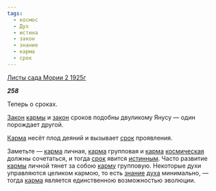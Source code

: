 ```yaml
---
tags:
  - космос
  - Дух
  - истина
  - закон
  - знание
  - карма
  - срок
---
```

[Листы сада Мории 2 1925г](https://127.0.0.1:4002/agni/1925)

___258___

Теперь о сроках.   

[Закон](../../../tags/#[закон](../../../tags/#закон)) [кармы](../../../tags/#[карма](../../../tags/#карма)) и [закон](../../../tags/#закон) сроков подобны двуликому Янусу — один порождает другой.   

[Карма](../../../tags/#[карма](../../../tags/#карма)) несёт плод деяний и вызывает [срок](../../../tags/#срок) проявления.   

Заметьте — [карма](../../../tags/#карма) личная, [карма](../../../tags/#карма) групповая и [карма](../../../tags/#карма) [космическая](../../../tags/#космос) должны сочетаться, и тогда [срок](../../../tags/#срок) явится [истинным](../../../tags/#истина). Часто развитие [кармы](../../../tags/#[карма](../../../tags/#карма)) личной тянет за собою [карму](../../../tags/#карма) групповую. Некоторые духи управляются целиком кармою, то есть [знание](../../../tags/#знание) [духа](../../../tags/#Дух) минимально, — тогда [карма](../../../tags/#карма) является единственною возможностью эволюции.   

